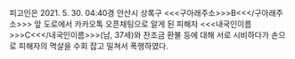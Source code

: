 피고인은 2021. 5. 30. 04:40경 안산시 상록구 <<<구아래주소>>>B<<</구아래주소>>> 앞 도로에서 카카오톡 오픈채팅으로 알게 된 피해자 <<<내국인이름>>>C<<</내국인이름>>>(남, 37세)와 찬조금 환불 등에 대해 서로 시비하다가 손으로 피해자의 멱살을 수회 잡고 밀쳐서 폭행하였다.